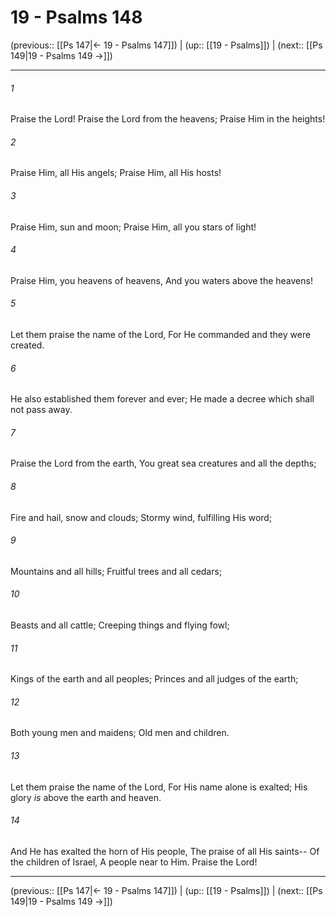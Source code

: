 # 19 - Psalms 148

(previous:: [[Ps 147|← 19 - Psalms 147]]) | (up:: [[19 - Psalms]]) | (next:: [[Ps 149|19 - Psalms 149 →]])

***


###### 1 
Praise the Lord! Praise the Lord from the heavens; Praise Him in the heights! 

###### 2 
Praise Him, all His angels; Praise Him, all His hosts! 

###### 3 
Praise Him, sun and moon; Praise Him, all you stars of light! 

###### 4 
Praise Him, you heavens of heavens, And you waters above the heavens! 

###### 5 
Let them praise the name of the Lord, For He commanded and they were created. 

###### 6 
He also established them forever and ever; He made a decree which shall not pass away. 

###### 7 
Praise the Lord from the earth, You great sea creatures and all the depths; 

###### 8 
Fire and hail, snow and clouds; Stormy wind, fulfilling His word; 

###### 9 
Mountains and all hills; Fruitful trees and all cedars; 

###### 10 
Beasts and all cattle; Creeping things and flying fowl; 

###### 11 
Kings of the earth and all peoples; Princes and all judges of the earth; 

###### 12 
Both young men and maidens; Old men and children. 

###### 13 
Let them praise the name of the Lord, For His name alone is exalted; His glory _is_ above the earth and heaven. 

###### 14 
And He has exalted the horn of His people, The praise of all His saints-- Of the children of Israel, A people near to Him. Praise the Lord!

***

(previous:: [[Ps 147|← 19 - Psalms 147]]) | (up:: [[19 - Psalms]]) | (next:: [[Ps 149|19 - Psalms 149 →]])
